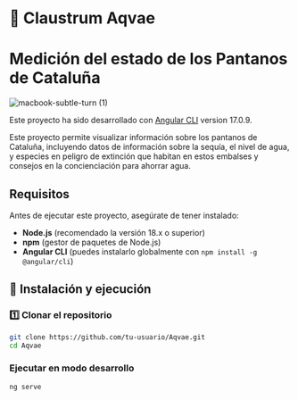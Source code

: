 
#  🌊 Claustrum Aqvae
# Medición del estado de los Pantanos de Cataluña
![macbook-subtle-turn (1)](https://github.com/user-attachments/assets/21425d24-78d8-4328-99d3-2777f8ad3a66)


Este proyecto ha sido desarrollado con  [Angular CLI](https://github.com/angular/angular-cli) version 17.0.9.

Este proyecto permite visualizar información sobre los pantanos de Cataluña, incluyendo datos  de información sobre la sequía, el nivel de agua, y especies en peligro de extinción que habitan en estos embalses y consejos en la concienciación para ahorrar agua.

## Requisitos
Antes de ejecutar este proyecto, asegúrate de tener instalado:

- **Node.js** (recomendado la versión 18.x o superior)
- **npm** (gestor de paquetes de Node.js)
- **Angular CLI** (puedes instalarlo globalmente con `npm install -g @angular/cli`)

## 🚀 Instalación y ejecución

### 1️⃣ Clonar el repositorio  
```bash
git clone https://github.com/tu-usuario/Aqvae.git
cd Aqvae

```

### Ejecutar en modo desarrollo

```bash
ng serve

```




